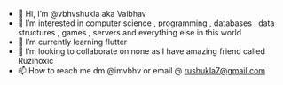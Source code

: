 - 👋 Hi, I’m @vbhvshukla aka Vaibhav 
- 👀 I’m interested in computer science , programming , databases , data structures , games , servers and everything else in this world
- 🌱 I’m currently learning flutter
- 💞️ I’m looking to collaborate on none as I have amazing friend called Ruzinoxic
- 📫 How to reach me dm @imvbhv or email @ rushukla7@gmail.com

<!---
vbhvshukla/vbhvshukla is a ✨ special ✨ repository because its `README.md` (this file) appears on your GitHub profile.
You can click the Preview link to take a look at your changes.
--->
